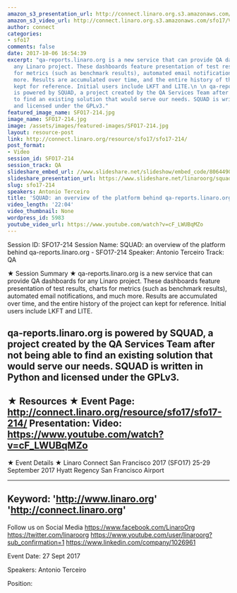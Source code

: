 ```yaml
---
amazon_s3_presentation_url: http://connect.linaro.org.s3.amazonaws.com/sfo17/Presentations/SFO17-214%20SQUAD-%20an%20overview%20of%20the%20platform%20behind%20qa-reports.linaro.org.pdf
amazon_s3_video_url: http://connect.linaro.org.s3.amazonaws.com/sfo17/Videos/SFO17-214%20SQUAD%20%20an%20overview%20of%20the%20platform%20behind.mp4
author: connect
categories:
- sfo17
comments: false
date: 2017-10-06 16:54:39
excerpt: "qa-reports.linaro.org is a new service that can provide QA dashboards for
  any Linaro project. These dashboards feature presentation of test results, charts
  for metrics (such as benchmark results), automated email notifications, and much
  more. Results are accumulated over time, and the entire history of the project can
  kept for reference. Initial users include LKFT and LITE.\n \n qa-reports.linaro.org
  is powered by SQUAD, a project created by the QA Services Team after not being able
  to find an existing solution that would serve our needs. SQUAD is written in Python
  and licensed under the GPLv3."
featured_image_name: SFO17-214.jpg
image_name: SFO17-214.jpg
image: /assets/images/featured-images/SFO17-214.jpg
layout: resource-post
link: http://connect.linaro.org/resource/sfo17/sfo17-214/
post_format:
- Video
session_id: SFO17-214
session_track: QA
slideshare_embed_url: //www.slideshare.net/slideshow/embed_code/80644903
slideshare_presentation_url: https://www.slideshare.net/linaroorg/squad-an-overview-of-the-platform-behind-qareportslinaroorg-sfo17214
slug: sfo17-214
speakers: Antonio Terceiro
title: 'SQUAD: an overview of the platform behind qa-reports.linaro.org - SFO17-214'
video_length: '22:04'
video_thumbnail: None
wordpress_id: 5983
youtube_video_url: https://www.youtube.com/watch?v=cF_LWUBqMZo
---
```


Session ID: SFO17-214
Session Name: SQUAD: an overview of the platform behind qa-reports.linaro.org - SFO17-214
Speaker: Antonio Terceiro
Track: QA

★ Session Summary ★
qa-reports.linaro.org is a new service that can provide QA dashboards for any Linaro project. These dashboards feature presentation of test results, charts for metrics (such as benchmark results), automated email notifications, and much more. Results are accumulated over time, and the entire history of the project can kept for reference. Initial users include LKFT and LITE.

qa-reports.linaro.org is powered by SQUAD, a project created by the QA Services Team after not being able to find an existing solution that would serve our needs. SQUAD is written in Python and licensed under the GPLv3.
---------------------------------------------------
★ Resources ★
Event Page: http://connect.linaro.org/resource/sfo17/sfo17-214/
Presentation:
Video: https://www.youtube.com/watch?v=cF_LWUBqMZo
---------------------------------------------------

★ Event Details ★
Linaro Connect San Francisco 2017 (SFO17)
25-29 September 2017
Hyatt Regency San Francisco Airport

---------------------------------------------------
Keyword:
'http://www.linaro.org'
'http://connect.linaro.org'
---------------------------------------------------
Follow us on Social Media
https://www.facebook.com/LinaroOrg
https://twitter.com/linaroorg
https://www.youtube.com/user/linaroorg?sub_confirmation=1
https://www.linkedin.com/company/1026961

Event Date: 27 Sept 2017

Speakers: Antonio Terceiro

Position:
